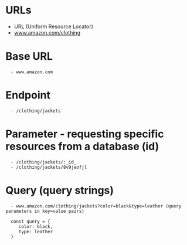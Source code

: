 # URLs
   - URL (Uniform Resource Locator)
   - www.amazon.com/clothing

   # Base URL
      - www.amazon.com
   # Endpoint
      - /clothing/jackets
   # Parameter - requesting specific resources from a database (id)
      - /clothing/jackets/:_id_
      - /clothing/jackets/8v9jeofjl
   # Query (query strings)
      - www.amazon.com/clothing/jackets?color=black&type=leather (query parameters in key=value pairs)

      const query = {
         color: black,
         type: leather
      }
